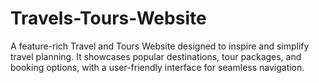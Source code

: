 # Travels-Tours-Website
A feature-rich Travel and Tours Website designed to inspire and simplify travel planning. It showcases popular destinations, tour packages, and booking options, with a user-friendly interface for seamless navigation. 
